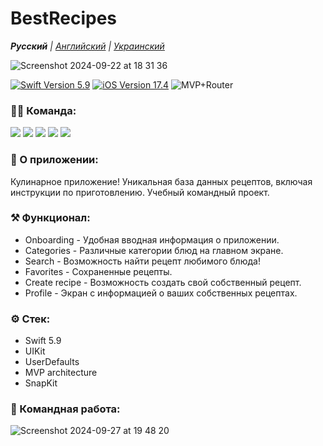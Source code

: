 # BestRecipes
_**Русский** | [Английский](README.md) | [Украинский](README.ua.md)_

![Screenshot 2024-09-22 at 18 31 36](https://github.com/user-attachments/assets/f82f84cc-cde3-4829-a446-1af55ec3f04a)
<p align="left"> 
<a href="https://swift.org">
<img src="https://img.shields.io/badge/Swift-5.10-mediumslateblue" alt="Swift Version 5.9" /></a>
<a href="https://developer.apple.com/ios/">
<img src="https://img.shields.io/badge/iOS-17.4%2B-indianred" alt="iOS Version 17.4"/></a>
<img src="https://img.shields.io/badge/MVP+Router-goldenrod" alt="MVP+Router" />
</p>

### 👨‍💻 Команда:
<p align="left"> 
<img src="https://img.shields.io/badge/Team Leader:-Bruzya-mediumslateblue"/></a>
<img src="https://img.shields.io/badge/realeti-FF4191"/></a>
<img src="https://img.shields.io/badge/nikmosyl-goldenrod"/></a>
<img src="https://img.shields.io/badge/Drollllted-36BA98"/></a>
<img src="https://img.shields.io/badge/Ruslan979712-DC5F00"/></a>
</p>

### 📱 О приложении:
Кулинарное приложение! Уникальная база данных рецептов, включая инструкции по приготовлению. Учебный командный проект.

### ⚒ Функционал:
  * Onboarding - Удобная вводная информация о приложении.
  * Categories - Различные категории блюд на главном экране.
  * Search - Возможность найти рецепт любимого блюда!
  * Favorites - Сохраненные рецепты.
  * Create recipe - Возможность создать свой собственный рецепт.
  * Profile - Экран с информацией о ваших собственных рецептах.

### ⚙️ Стек:
- Swift 5.9
- UIKit
- UserDefaults
- MVP architecture
- SnapKit

### 🤝 Командная работа:
![Screenshot 2024-09-27 at 19 48 20](https://github.com/user-attachments/assets/2c6a9939-cacb-4b26-8959-1c7ab8e0ef47)

